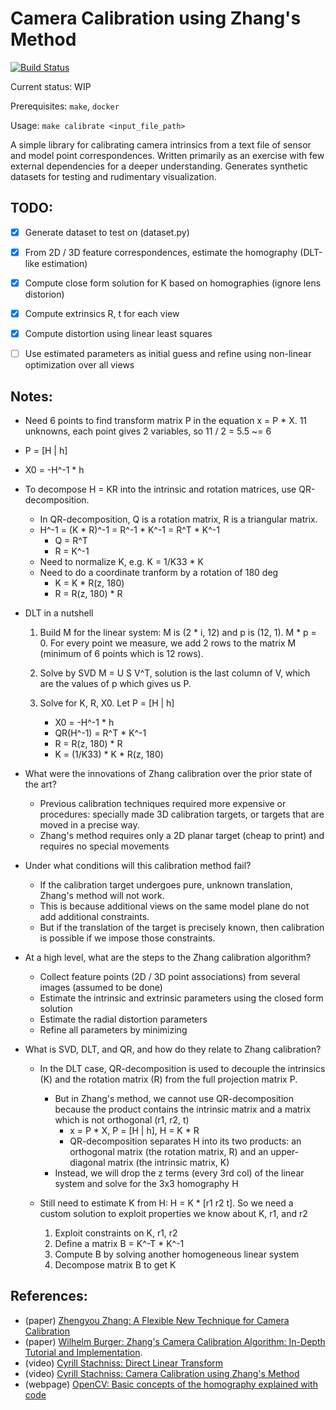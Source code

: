 # Camera Calibration using Zhang's Method

[![Build Status](https://app.travis-ci.com/pvphan/camera-calibration.svg?branch=main)](https://app.travis-ci.com/pvphan/camera-calibration)

Current status: WIP

Prerequisites: `make`, `docker`

Usage: `make calibrate <input_file_path>`

A simple library for calibrating camera intrinsics from a text file of sensor and model point correspondences.
Written primarily as an exercise with few external dependencies for a deeper understanding.
Generates synthetic datasets for testing and rudimentary visualization.


## TODO:

- [x] Generate dataset to test on (dataset.py)
- [x] From 2D / 3D feature correspondences, estimate the homography (DLT-like estimation)
- [x] Compute close form solution for K based on homographies (ignore lens distorion)
- [x] Compute extrinsics R, t for each view
- [x] Compute distortion using linear least squares
- [ ] Use estimated parameters as initial guess and refine using non-linear optimization over all views


## Notes:
- Need 6 points to find transform matrix P in the equation x = P * X. 11 unknowns, each point gives 2 variables, so 11 / 2 = 5.5 ~= 6
- P = [H | h]
- X0 = -H^-1 * h
- To decompose H = KR into the intrinsic and rotation matrices, use QR-decomposition.
    - In QR-decomposition, Q is a rotation matrix, R is a triangular matrix.
    - H^-1 = (K * R)^-1 = R^-1 * K^-1 = R^T * K^-1
        - Q = R^T
        - R = K^-1
    - Need to normalize K, e.g. K = 1/K33 * K
    - Need to do a coordinate tranform by a rotation of 180 deg
        - K = K * R(z, 180)
        - R = R(z, 180) * R

- DLT in a nutshell
    1. Build M for the linear system: M is (2 * i, 12) and p is (12, 1). M * p = 0.
        For every point we measure, we add 2 rows to the matrix M (minimum of 6 points which is 12 rows).

    2. Solve by SVD M = U S V^T, solution is the last column of V, which are the values of p which gives us P.
    3. Solve for K, R, X0. Let P = [H | h]
        - X0 = -H^-1 * h
        - QR(H^-1) = R^T * K^-1
        - R = R(z, 180) * R
        - K = (1/K33) * K * R(z, 180)

- What were the innovations of Zhang calibration over the prior state of the art?

    - Previous calibration techniques required more expensive or procedures: specially made 3D calibration targets, or targets that are moved in a precise way.
    - Zhang's method requires only a 2D planar target (cheap to print) and requires no special movements

- Under what conditions will this calibration method fail?

    - If the calibration target undergoes pure, unknown translation, Zhang's method will not work.
    - This is because additional views on the same model plane do not add additional constraints.
    - But if the translation of the target is precisely known, then calibration is possible if we impose those constraints.

- At a high level, what are the steps to the Zhang calibration algorithm?

    - Collect feature points (2D / 3D point associations) from several images (assumed to be done)
    - Estimate the intrinsic and extrinsic parameters using the closed form solution
    - Estimate the radial distortion parameters
    - Refine all parameters by minimizing

- What is SVD, DLT, and QR, and how do they relate to Zhang calibration?

    - In the DLT case, QR-decomposition is used to decouple the intrinsics (K) and the rotation matrix (R) from the full projection matrix P.
        - But in Zhang's method, we cannot use QR-decomposition because the product contains the intrinsic matrix and a matrix which is not orthogonal (r1, r2, t)
            - x = P * X, P = [H | h], H = K * R
            - QR-decomposition separates H into its two products: an orthogonal matrix (the rotation matrix, R) and an upper-diagonal matrix (the intrinsic matrix, K)
        - Instead, we will drop the z terms (every 3rd col) of the linear system and solve for the 3x3 homography H

    - Still need to estimate K from H: H = K * [r1 r2 t]. So we need a custom solution to exploit properties we know about K, r1, and r2
        1. Exploit constraints on K, r1, r2
        2. Define a matrix B = K^-T * K^-1
        3. Compute B by solving another homogeneous linear system
        4. Decompose matrix B to get K


## References:
- (paper) [Zhengyou Zhang: A Flexible New Technique for Camera Calibration](https://www.microsoft.com/en-us/research/wp-content/uploads/2016/02/tr98-71.pdf)
- (paper) [Wilhelm Burger: Zhang's Camera Calibration Algorithm: In-Depth Tutorial and Implementation](https://www.researchgate.net/publication/303233579_Zhang's_Camera_Calibration_Algorithm_In-Depth_Tutorial_and_Implementation).
- (video) [Cyrill Stachniss: Direct Linear Transform](https://www.youtube.com/watch?v=3NcQbZu6xt8&ab_channel=CyrillStachniss)
- (video) [Cyrill Stachniss: Camera Calibration using Zhang's Method](https://www.youtube.com/watch?v=-9He7Nu3u8s&ab_channel=CyrillStachniss)
- (webpage) [OpenCV: Basic concepts of the homography explained with code](https://docs.opencv.org/4.x/d9/dab/tutorial_homography.html)
